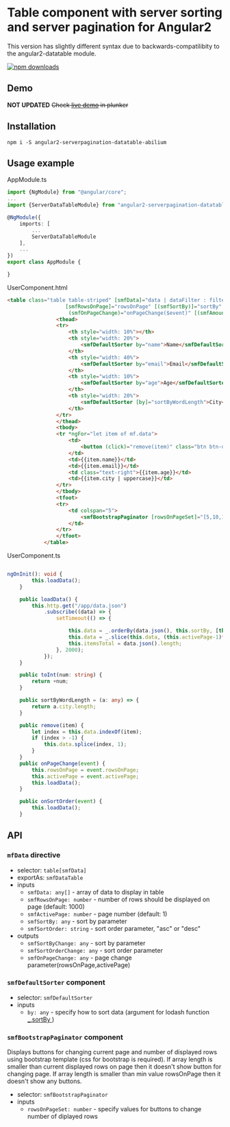 # Table component with server sorting and server pagination for Angular2

This version has slightly different syntax due to backwards-compatilibity to the angular2-datatable module.

[![npm downloads](https://img.shields.io/npm/dm/angular2-serverpagination-datatable-abilium.svg)](https://npmjs.org/angular2-serverpagination-datatable-abilium)
## Demo

**NOT UPDATED** ~~Check [~~live demo~~](http://plnkr.co/edit/VPTypWHfFnqC1LpOpf8P?p=preview) in plunker~~

## Installation

```
npm i -S angular2-serverpagination-datatable-abilium
```

## Usage example

AppModule.ts
```typescript
import {NgModule} from "@angular/core";
...
import {ServerDataTableModule} from "angular2-serverpagination-datatable-abilium";

@NgModule({
    imports: [
        ...
        ServerDataTableModule
    ],
    ...
})
export class AppModule {

}
```

UserComponent.html
```html
<table class="table table-striped" [smfData]="data | dataFilter : filterQuery" #smf="mfDataTable"
                   [smfRowsOnPage]="rowsOnPage" [(smfSortBy)]="sortBy" [(smfSortOrder)]="sortOrder" [smfActivePage]="activePage"
                    (smfOnPageChange)="onPageChange($event)" [(smfAmountOfRows)]="itemsTotal" (smfSortOrderChange)="onSortOrder($event)">
                <thead>
                <tr>
                    <th style="width: 10%"></th>
                    <th style="width: 20%">
                        <smfDefaultSorter by="name">Name</smfDefaultSorter>
                    </th>
                    <th style="width: 40%">
                        <smfDefaultSorter by="email">Email</smfDefaultSorter>
                    </th>
                    <th style="width: 10%">
                        <smfDefaultSorter by="age">Age</smfDefaultSorter>
                    </th>
                    <th style="width: 20%">
                        <smfDefaultSorter [by]="sortByWordLength">City</smfDefaultSorter>
                    </th>
                </tr>
                </thead>
                <tbody>
                <tr *ngFor="let item of mf.data">
                    <td>
                        <button (click)="remove(item)" class="btn btn-danger">x</button>
                    </td>
                    <td>{{item.name}}</td>
                    <td>{{item.email}}</td>
                    <td class="text-right">{{item.age}}</td>
                    <td>{{item.city | uppercase}}</td>
                </tr>
                </tbody>
                <tfoot>
                <tr>
                    <td colspan="5">
                        <smfBootstrapPaginator [rowsOnPageSet]="[5,10,15]"></smfBootstrapPaginator>
                    </td>
                </tr>
                </tfoot>
            </table>
```

UserComponent.ts
```typescript

ngOnInit(): void {
        this.loadData();
    }

    public loadData() {
        this.http.get("/app/data.json")
            .subscribe((data) => {
                setTimeout(() => {

                    this.data = _.orderBy(data.json(), this.sortBy, [this.sortOrder]);
                    this.data = _.slice(this.data, (this.activePage-1)*this.rowsOnPage, (this.activePage-1)*this.rowsOnPage + this.rowsOnPage);
                    this.itemsTotal = data.json().length;
                }, 2000);
            });
    }

    public toInt(num: string) {
        return +num;
    }

    public sortByWordLength = (a: any) => {
        return a.city.length;
    }

    public remove(item) {
        let index = this.data.indexOf(item);
        if (index > -1) {
            this.data.splice(index, 1);
        }
    }
    public onPageChange(event) {
        this.rowsOnPage = event.rowsOnPage;
        this.activePage = event.activePage;
        this.loadData();
    }

    public onSortOrder(event) {
        this.loadData();
    }


```
## API

### `mfData` directive

 - selector: `table[smfData]`
 - exportAs: `smfDataTable`
 - inputs
   - `smfData: any[]` - array of data to display in table
   - `smfRowsOnPage: number` - number of rows should be displayed on page (default: 1000)
   - `smfActivePage: number` - page number (default: 1)
   - `smfSortBy: any` - sort by parameter
   - `smfSortOrder: string` - sort order parameter, "asc" or "desc"
 - outputs
   - `smfSortByChange: any` - sort by parameter
   - `smfSortOrderChange: any` - sort order parameter
   - `smfOnPageChange: any` - page change parameter(rowsOnPage,activePage)
 
### `smfDefaultSorter` component

 - selector: `smfDefaultSorter`
 - inputs
   - `by: any` - specify how to sort data (argument for lodash function [_.sortBy ](https://lodash.com/docs#sortBy))
 
### `smfBootstrapPaginator` component
Displays buttons for changing current page and number of displayed rows using bootstrap template (css for bootstrap is required). If array length is smaller than current displayed rows on page then it doesn't show button for changing page. If array length is smaller than min value rowsOnPage then it doesn't show any buttons.

 - selector: `smfBootstrapPaginator`
 - inputs
   - `rowsOnPageSet: number` - specify values for buttons to change number of diplayed rows
